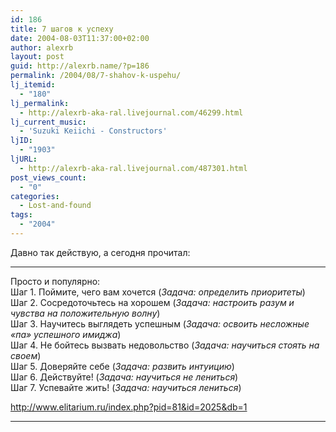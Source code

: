 ```yaml
---
id: 186
title: 7 шагов к успеху
date: 2004-08-03T11:37:00+02:00
author: alexrb
layout: post
guid: http://alexrb.name/?p=186
permalink: /2004/08/7-shahov-k-uspehu/
lj_itemid:
  - "180"
lj_permalink:
  - http://alexrb-aka-ral.livejournal.com/46299.html
lj_current_music:
  - 'Suzuki Keiichi - Constructors'
ljID:
  - "1903"
ljURL:
  - http://alexrb-aka-ral.livejournal.com/487301.html
post_views_count:
  - "0"
categories:
  - Lost-and-found
tags:
  - "2004"
---
```

Давно так действую, а сегодня прочитал:

* * *

Просто и популярно:  
Шаг 1. Поймите, чего вам хочется (_Задача: определить приоритеты_)  
Шаг 2. Сосредоточьтесь на хорошем (_Задача: настроить разум и чувства на положительную волну_)  
Шаг 3. Научитесь выглядеть успешным (_Задача: освоить несложные «па» успешного имиджа_)  
Шаг 4. Не бойтесь вызвать недовольство (_Задача: научиться стоять на своем_)  
Шаг 5. Доверяйте себе (_Задача: развить интуицию_)  
Шаг 6. Действуйте! (_Задача: научиться не лениться_)  
Шаг 7. Успевайте жить! (_Задача: научиться лениться_)

http://www.elitarium.ru/index.php?pid=81&id=2025&db=1

* * *